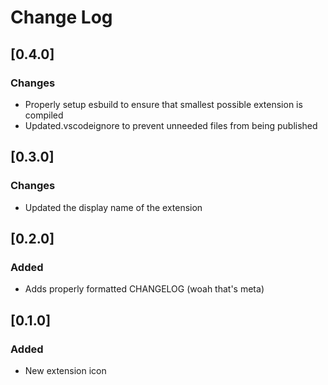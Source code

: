 # Change Log

## [0.4.0]
### Changes
- Properly setup esbuild to ensure that smallest possible extension is compiled
- Updated.vscodeignore to prevent unneeded files from being published

## [0.3.0]
### Changes
- Updated the display name of the extension

## [0.2.0]

### Added
- Adds properly formatted CHANGELOG (woah that's meta)

## [0.1.0]

### Added
- New extension icon